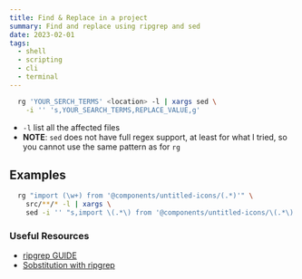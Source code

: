 ```yaml
---
title: Find & Replace in a project
summary: Find and replace using ripgrep and sed
date: 2023-02-01
tags:
  - shell
  - scripting
  - cli
  - terminal
---
```


```bash /YOUR_SERCH_TERMS/ /REPLACE_VALUE/
  rg 'YOUR_SERCH_TERMS' <location> -l | xargs sed \
    -i '' 's,YOUR_SEARCH_TERMS,REPLACE_VALUE,g'
```

- `-l` list all the affected files
- **NOTE**: `sed` does not have full regex support, at least for what I tried, so you cannot use the same pattern as for `rg`

## Examples

```bash title='Replace Imports'
  rg "import (\w+) from '@components/untitled-icons/(.*)'" \
    src/**/* -l | xargs \
    sed -i '' "s,import \(.*\) from '@components/untitled-icons/\(.*\)',import { \1 } from '@smartfish/icons',g"
```

### Useful Resources

- [ripgrep GUIDE](https://github.com/BurntSushi/ripgrep/blob/master/GUIDE.md#replacements)
- [Sobstitution with ripgrep](https://learnbyexample.github.io/substitution-with-ripgrep/)
